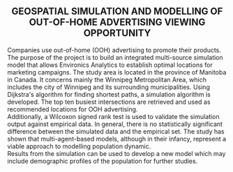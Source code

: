 <h2 align="center">GEOSPATIAL SIMULATION AND MODELLING OF OUT-OF-HOME ADVERTISING VIEWING OPPORTUNITY</h2>


Companies use out-of-home (OOH) advertising to promote their products. The purpose of the project is to build an integrated multi-source simulation model that allows Environics Analytics to establish optimal locations for marketing campaigns. 
The study area is located in the province of Manitoba in Canada. It concerns mainly the Winnipeg Metropolitan Area, which includes the city of Winnipeg and its surrounding municipalities. Using Dijkstra's algorithm for finding shortest paths, 
a simulation algorithm is developed.  The top ten busiest intersections are retrieved and used as recommended locations for OOH advertising.  
Additionally, a Wilcoxon signed rank test is used to validate the simulation output against empirical data. In general, there is no statistically significant 
difference between the simulated data and the empirical set.  The study has shown that multi-agent-based models, although in their infancy, represent a viable approach to modelling population dynamic.   
Results from the simulation can be used to develop a new model which may include demographic profiles of the population for further studies. 
